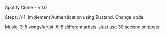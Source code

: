 Spotify Clone - v.1.0

Steps:
// 1. Implement Authentication using Zustand. Change code.


Music. 
3-5 songs/artist. 6-8 different artists. Just use 30 second snippets.